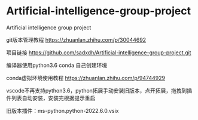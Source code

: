# Artificial-intelligence-group-project
Artificial intelligence group project

git版本管理教程
https://zhuanlan.zhihu.com/p/30044692

项目链接
https://github.com/sadxdh/Artificial-intelligence-group-project.git

编译器使用python3.6
conda 自己创建环境

conda虚拟环境使用教程
https://zhuanlan.zhihu.com/p/94744929

vscode不再支持python3.6，python拓展手动安装旧版本，点开拓展，拖拽到插件列表自动安装，安装完根据提示重启

旧版本插件：ms-python.python-2022.6.0.vsix